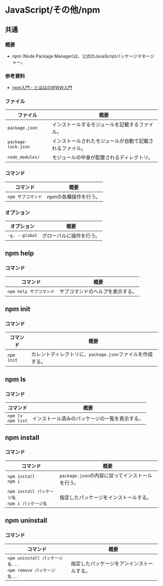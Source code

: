 # JavaScript/その他/npm

## 共通

### 概要

- npm (Node Package Manager)は、公式のJavaScriptパッケージマネージャー。

### 参考資料

- [npm入門 - とほほのWWW入門](https://www.tohoho-web.com/ex/npm.html)

### ファイル

| ファイル            | 概要                                                     |
| ------------------- | -------------------------------------------------------- |
| `package.json`      | インストールするモジュールを記載するファイル。           |
| `package-lock.json` | インストールされたモジュールが自動で記載されるファイル。 |
| `node_modules/`     | モジュールの中身が配置されるディレクトリ。               |

### コマンド

| コマンド           | 概要                  |
| ------------------ | --------------------- |
| `npm サブコマンド` | npmの各種操作を行う。 |

### オプション

| オプション     | 概要                     |
| -------------- | ------------------------ |
| `-g, --global` | グローバルに操作を行う。 |

## npm help

### コマンド

| コマンド                | 概要                             |
| ----------------------- | -------------------------------- |
| `npm help サブコマンド` | サブコマンドのヘルプを表示する。 |

## npm init

### コマンド

| コマンド   | 概要                                                       |
| ---------- | ---------------------------------------------------------- |
| `npm init` | カレントディレクトリに、`package.json`ファイルを作成する。 |

## npm ls

### コマンド

| コマンド                 | 概要                                           |
| ------------------------ | ---------------------------------------------- |
| `npm ls`<br />`npm list` | インストール済みのパッケージの一覧を表示する。 |

## npm install

### コマンド

| コマンド                                             | 概要                                             |
| ---------------------------------------------------- | ------------------------------------------------ |
| `npm install`<br />`npm i`                           | `package.json`の内容に従ってインストールを行う。 |
| `npm install パッケージ名`<br />`npm i パッケージ名` | 指定したパッケージをインストールする。           |

## npm uninstall

### コマンド

| コマンド                                                     | 概要                                       |
| ------------------------------------------------------------ | ------------------------------------------ |
| `npm uninstall パッケージ名...`<br />`npm remove パッケージ名...` | 指定したパッケージをアンインストールする。 |
